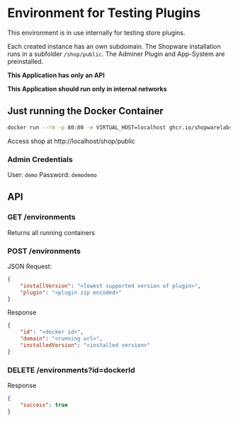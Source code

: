 # Environment for Testing Plugins

This environment is in use internally for testing store plugins.

Each created instance has an own subdomain. The Shopware installation runs in a subfolder `/shop/public`.
The Adminer Plugin and App-System are preinstalled.

**This Application has only an API**

**This Application should run only in internal networks**

## Just running the Docker Container

```bash
docker run --rm -p 80:80 -e VIRTUAL_HOST=localhost ghcr.io/shopwarelabs/testenv:6.4.3
```

Access shop at http://localhost/shop/public

### Admin Credentials

User: `demo`
Password: `demodemo`

## API

### GET /environments

Returns all running containers


### POST /environments

JSON Request:

```json
{
    "installVersion": "<lowest supported version of plugin>",
    "plugin": "<plugin zip encoded>"
}
```

Response

```json
{
    "id": "<docker id>",
    "domain": "<running url>",
    "installedVersion": "<installed version>"
}
```

### DELETE /environments?id=dockerId

Response

```json
{
    "success": true
}
```
